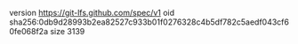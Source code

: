 version https://git-lfs.github.com/spec/v1
oid sha256:0db9d28993b2ea82527c933b01f0276328c4b5df782c5aedf043cf60fe068f2a
size 3139
